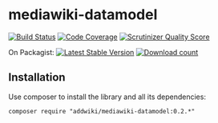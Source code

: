 mediawiki-datamodel
==================
[![Build Status](https://travis-ci.org/addwiki/mediawiki-datamodel.png?branch=master)](https://travis-ci.org/addwiki/mediawiki-datamodel)
[![Code Coverage](https://scrutinizer-ci.com/g/addwiki/mediawiki-datamodel/badges/coverage.png?s=ce4091cc4471ee9feff0c5fd963101c93bf54080)](https://scrutinizer-ci.com/g/addwiki/mediawiki-datamodel/)
[![Scrutinizer Quality Score](https://scrutinizer-ci.com/g/addwiki/mediawiki-datamodel/badges/quality-score.png?s=9383c67ac0068ac3052243cd636e05eafd505b80)](https://scrutinizer-ci.com/g/addwiki/mediawiki-datamodel/)

On Packagist:
[![Latest Stable Version](https://poser.pugx.org/addwiki/mediawiki-datamodel/version.png)](https://packagist.org/packages/addwiki/mediawiki-datamodel)
[![Download count](https://poser.pugx.org/addwiki/mediawiki-datamodel/d/total.png)](https://packagist.org/packages/addwiki/mediawiki-datamodel)

## Installation

Use composer to install the library and all its dependencies:

    composer require "addwiki/mediawiki-datamodel:0.2.*"
